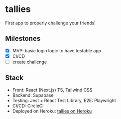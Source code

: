 # tallies

First app to properly challenge your friends!

## Milestones

-   [x] MVP: basic login logic to have testable app
-   [x] CI/CD
-   [ ] create challenge

## Stack

-   Front: React (Next.js) TS, Tailwind CSS
-   Backend: Supabase
-   Testing: Jest + React Test Library, E2E: Playwright
-   CI/CD: CircleCI
-   Deployed on Heroku: [tallies on Heroku](https://tallies-app.herokuapp.com/)
